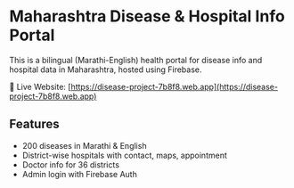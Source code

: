 
# Maharashtra Disease & Hospital Info Portal

This is a bilingual (Marathi-English) health portal for disease info and hospital data in Maharashtra, hosted using Firebase.

🔗 Live Website: [https://disease-project-7b8f8.web.app](https://disease-project-7b8f8.web.app)

## Features
- 200 diseases in Marathi & English
- District-wise hospitals with contact, maps, appointment
- Doctor info for 36 districts
- Admin login with Firebase Auth
